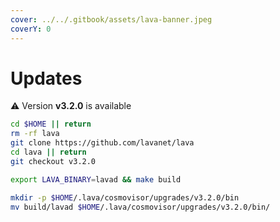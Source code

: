```yaml
---
cover: ../../.gitbook/assets/lava-banner.jpeg
coverY: 0
---
```


# Updates

⚠️ Version **v3.2.0** is available

```bash
cd $HOME || return
rm -rf lava
git clone https://github.com/lavanet/lava
cd lava || return
git checkout v3.2.0

export LAVA_BINARY=lavad && make build

mkdir -p $HOME/.lava/cosmovisor/upgrades/v3.2.0/bin
mv build/lavad $HOME/.lava/cosmovisor/upgrades/v3.2.0/bin/
```
